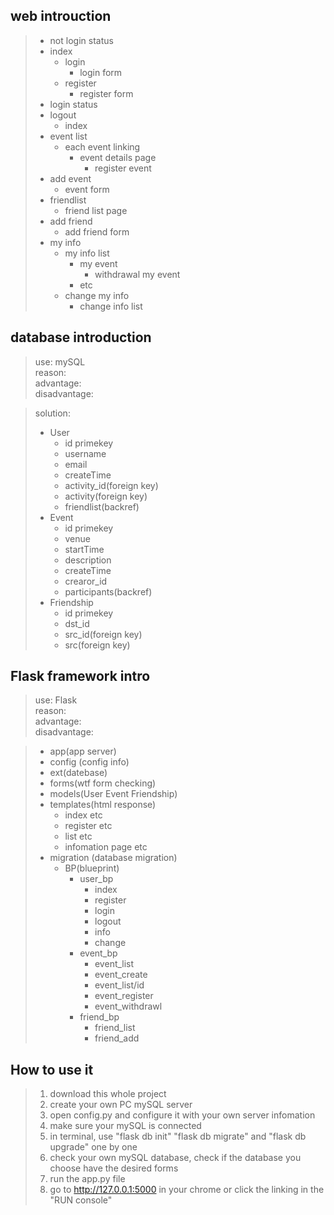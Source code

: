 ## web introuction


>- not login status
>  - index
>    - login 
>      - login form
>    - register
>      - register form
>- login status
>  - logout
>    - index
>  - event list
>    - each event linking
>      - event details page
>        - register event
>  - add event 
>    - event form
>  - friendlist
>    - friend list page
>  - add friend
>    - add friend form
>  - my info
>    - my info list
>      - my event
>        - withdrawal my event
>      - etc
>    - change my info
>      - change info list



## database introduction

> use: mySQL <br>
> reason:  <br>
> advantage: <br>
> disadvantage: <br>

> solution: <br>
>  - User
>    - id primekey
>    - username
>    - email
>    - createTime
>    - activity_id(foreign key)
>    - activity(foreign key)
>    - friendlist(backref)
>  - Event
>    - id primekey
>    - venue
>    - startTime
>    - description
>    - createTime
>    - crearor_id
>    - participants(backref)
>  - Friendship
>    - id primekey
>    - dst_id
>    - src_id(foreign key)
>    - src(foreign key)


## Flask framework intro

> use: Flask <br>
> reason:  <br>
> advantage: <br>
> disadvantage: <br>

> - app(app server)
> - config (config info)
> - ext(datebase)
> - forms(wtf form checking)
> - models(User Event Friendship)
> - templates(html response)
>   - index etc
>   - register etc
>   - list etc
>   - infomation page etc
> - migration (database migration)
>   - BP(blueprint)
>     - user_bp
>       - index
>       - register
>       - login
>       - logout
>       - info
>       - change
>     - event_bp
>       - event_list
>       - event_create
>       - event_list/id
>       - event_register
>       - event_withdrawl
>     - friend_bp
>       - friend_list
>       - friend_add


## How to use it


>1. download this whole project
>2. create your own PC mySQL server
>3. open config.py and configure it with your own server infomation
>4. make sure your mySQL is connected
>5. in terminal, use "flask db init" "flask db migrate" and "flask db upgrade" one by one
>6. check your own mySQL database, check if the database you choose have the desired forms
>7. run the app.py file
>8. go to http://127.0.0.1:5000 in your chrome or click the linking in the "RUN console"